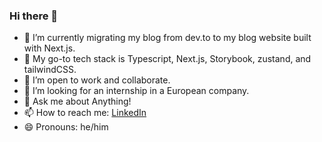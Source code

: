 ### Hi there 👋

- 🔭 I’m currently migrating my blog from dev.to to my blog website built with Next.js.
- 🌱 My go-to tech stack is Typescript, Next.js, Storybook, zustand, and tailwindCSS.
- 👯 I’m open to work and collaborate.
- 🤔 I’m looking for an internship in a European company.
- 💬 Ask me about Anything!
- 📫 How to reach me: [LinkedIn](https://www.linkedin.com/in/byeolchan-kim-206b1a13a/)
- 😄 Pronouns: he/him

<!--
**algoORgoal/algoORgoal** is a ✨ _special_ ✨ repository because its `README.md` (this file) appears on your GitHub profile.

Here are some ideas to get you started:

- 🔭 I’m currently working on ...
- 🌱 I’m currently learning ...
- 👯 I’m looking to collaborate on ...
- 🤔 I’m looking for help with ...
- 💬 Ask me about ...
- 📫 How to reach me: ...
- 😄 Pronouns: ...
- ⚡ Fun fact: ...
-->
